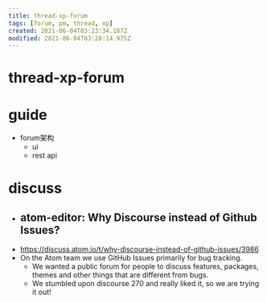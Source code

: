 ```yaml
---
title: thread-xp-forum
tags: [forum, pm, thread, xp]
created: 2021-06-04T03:23:34.187Z
modified: 2021-06-04T03:28:14.975Z
---
```


# thread-xp-forum

# guide

- forum架构
  - ui
  - rest api
# discuss
- ## atom-editor: Why Discourse instead of Github Issues?
- https://discuss.atom.io/t/why-discourse-instead-of-github-issues/3986
- On the Atom team we use GitHub Issues primarily for bug tracking. 
  - We wanted a public forum for people to discuss features, packages, themes and other things that are different from bugs. 
  - We stumbled upon discourse 270 and really liked it, so we are trying it out!
